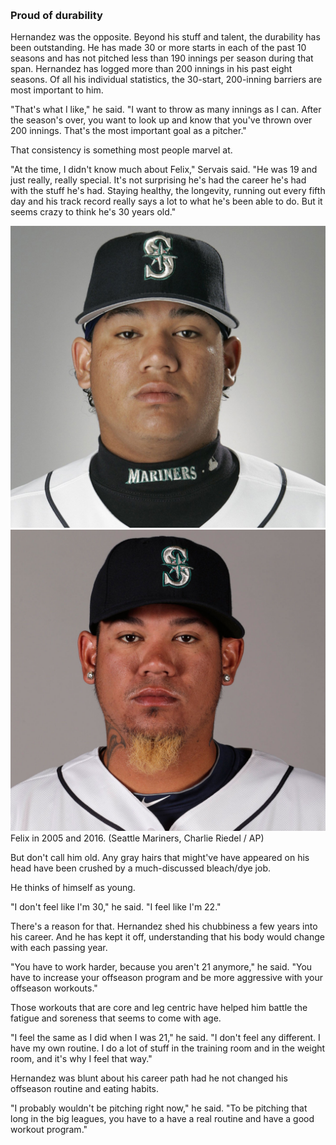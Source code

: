 &nbsp;

### Proud of durability

Hernandez was the opposite. Beyond his stuff and talent, the durability has been outstanding. He has made 30 or more starts in each of the past 10 seasons and has not pitched less than 190 innings per season during that span. Hernandez has logged more than 200 innings in his past eight seasons. Of all his individual statistics, the 30-start, 200-inning barriers are most important to him.

"That's what I like," he said. "I want to throw as many innings as I can. After the season's over, you want to look up and know that you've thrown over 200 innings. That's the most important goal as a pitcher."

That consistency is something most people marvel at.

"At the time, I didn't know much about Felix," Servais said. "He was 19 and just really, really special. It's not surprising he's had the career he's had with the stuff he's had. Staying healthy, the longevity, running out every fifth day and his track record really says a lot to what he's been able to do. But it seems crazy to think he's 30 years old."

<div class="slider-container">
  <image-slider>
    <img src="./assets/portrait-then.jpg">
    <img src="./assets/portrait-now.jpg">
  </image-slider>
  <div class="caption">
    Felix in 2005 and 2016. (Seattle Mariners, Charlie Riedel / AP)
  </div>
</div>

But don't call him old. Any gray hairs that might've have appeared on his head have been crushed by a much-discussed bleach/dye job.

He thinks of himself as young.

"I don't feel like I'm 30," he said. "I feel like I'm 22."

There's a reason for that. Hernandez shed his chubbiness a few years into his career. And he has kept it off, understanding that his body would change with each passing year.

"You have to work harder, because you aren't 21 anymore," he said. "You have to increase your offseason program and be more aggressive with your offseason workouts."

Those workouts that are core and leg centric have helped him battle the fatigue and soreness that seems to come with age.

"I feel the same as I did when I was 21," he said. "I don't feel any different. I have my own routine. I do a lot of stuff in the training room and in the weight room, and it's why I feel that way."

Hernandez was blunt about his career path had he not changed his offseason routine and eating habits.

"I probably wouldn't be pitching right now," he said. "To be pitching that long in the big leagues, you have to a have a real routine and have a good workout program."

&nbsp;
